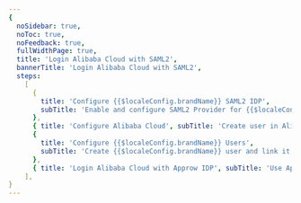 ```yaml
---
{
  noSidebar: true,
  noToc: true,
  noFeedback: true,
  fullWidthPage: true,
  title: 'Login Alibaba Cloud with SAML2',
  bannerTitle: 'Login Alibaba Cloud with SAML2',
  steps:
    [
      {
        title: 'Configure {{$localeConfig.brandName}} SAML2 IDP',
        subTitle: 'Enable and configure SAML2 Provider for {{$localeConfig.brandName}} applicaitons',
      },
      { title: 'Configure Alibaba Cloud', subTitle: 'Create user in Alibaba Cloud and enable SSO' },
      {
        title: 'Configure {{$localeConfig.brandName}} Users',
        subTitle: 'Create {{$localeConfig.brandName}} user and link it to Alibaba Cloud user.',
      },
      { title: 'Login Alibaba Cloud with Approw IDP', subTitle: 'Use Approw IDP to log in to Alibaba Cloud' },
    ],
}
---
```


<IntegrationDetail/>

